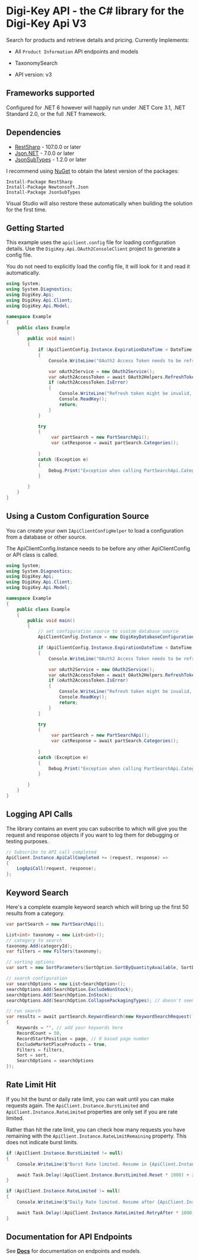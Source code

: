 # Digi-Key API - the C# library for the Digi-Key Api V3

Search for products and retrieve details and pricing.
Currently Implements:
- All `Product Information` API endpoints and models
- TaxonomySearch

- API version: v3

<a name="frameworks-supported"></a>
## Frameworks supported
Configured for .NET 6 however will happily run under .NET Core 3.1, .NET Standard 2.0, or the full .NET framework.

<a name="dependencies"></a>
## Dependencies
- [RestSharp](https://www.nuget.org/packages/RestSharp) - 107.0.0 or later
- [Json.NET](https://www.nuget.org/packages/Newtonsoft.Json/) - 7.0.0 or later
- [JsonSubTypes](https://www.nuget.org/packages/JsonSubTypes/) - 1.2.0 or later

I recommend using [NuGet](https://docs.nuget.org/consume/installing-nuget) to obtain the latest version of the packages:
```
Install-Package RestSharp
Install-Package Newtonsoft.Json
Install-Package JsonSubTypes
```
Visual Studio will also restore these automatically when building the solution for the first time.

<a name="getting-started"></a>
## Getting Started

This example uses the `apiclient.config` file for loading configuration details. Use the `DigiKey.Api.OAuth2ConsoleClient` project to generate a config file.

You do not need to explicitly load the config file, it will look for it and read it automatically.


```csharp
using System;
using System.Diagnostics;
using DigiKey.Api;
using DigiKey.Api.Client;
using DigiKey.Api.Model;

namespace Example
{
    public class Example
    {
        public void main()
        {
            if (ApiClientConfig.Instance.ExpirationDateTime < DateTime.Now)
            {
                Console.WriteLine("OAuth2 Access Token needs to be refreshed.");

                var oAuth2Service = new OAuth2Service();
                var oAuth2AccessToken = await OAuth2Helpers.RefreshTokenAsync();
                if (oAuth2AccessToken.IsError)
                {
                    Console.WriteLine("Refresh token might be invalid, token cannot refresh.");
                    Console.ReadKey();
                    return;
                }
            }

            try
            {
                 var partSearch = new PartSearchApi();
                 var catResponse = await partSearch.Categories();
           
            }
            catch (Exception e)
            {
                Debug.Print("Exception when calling PartSearchApi.Categories: " + e.Message );
            }

        }
    }
}
```

## Using a Custom Configuration Source

You can create your own `IApiClientConfigHelper` to load a configuration from a database or other source.

The ApiClientConfig.Instance needs to be before any other ApiClientConfig or API class is called.

```csharp
using System;
using System.Diagnostics;
using DigiKey.Api;
using DigiKey.Api.Client;
using DigiKey.Api.Model;

namespace Example
{
    public class Example
    {
        public void main()
        {   
            // set configuration source to custom database source
            ApiClientConfig.Instance = new DigiKeyDatabaseConfiguration();

            if (ApiClientConfig.Instance.ExpirationDateTime < DateTime.Now)
            {
                Console.WriteLine("OAuth2 Access Token needs to be refreshed.");

                var oAuth2Service = new OAuth2Service();
                var oAuth2AccessToken = await OAuth2Helpers.RefreshTokenAsync();
                if (oAuth2AccessToken.IsError)
                {
                    Console.WriteLine("Refresh token might be invalid, token cannot refresh.");
                    Console.ReadKey();
                    return;
                }
            }

            try
            {
                 var partSearch = new PartSearchApi();
                 var catResponse = await partSearch.Categories();
           
            }
            catch (Exception e)
            {
                Debug.Print("Exception when calling PartSearchApi.Categories: " + e.Message );
            }

        }
    }
}
```

## Logging API Calls

The library contains an event you can subscribe to which will give you the request and response objects if you want to log them for debugging or testing purposes.

```csharp
// Subscribe to API call completed
ApiClient.Instance.ApiCallCompleted += (request, response) =>
{
    LogApiCall(request, response);
};
```


## Keyword Search
Here's a complete example keyword search which will bring up the first 50 results from a category.
```csharp
var partSearch = new PartSearchApi();

List<int> taxonomy = new List<int>();
// category to search
taxonomy.Add(categoryId);
var filters = new Filters(taxonomy);

// sorting options
var sort = new SortParameters(SortOption.SortByQuantityAvailable, SortDirection.Descending, 0);

// search configuration
var searchOptions = new List<SearchOption>();
searchOptions.Add(SearchOption.ExcludeNonStock);
searchOptions.Add(SearchOption.InStock);
searchOptions.Add(SearchOption.CollapsePackagingTypes); // doesn't seem to do anything

// run search
var results = await partSearch.KeywordSearch(new KeywordSearchRequest()
{
    Keywords = "", // add your keywords here
    RecordCount = 50,
    RecordStartPosition = page, // 0 based page number
    ExcludeMarketPlaceProducts = true,
    Filters = filters,
    Sort = sort,
    SearchOptions = searchOptions
});
```

## Rate Limit Hit
If you hit the burst or daily rate limit, you can wait until you can make requests again. The `ApiClient.Instance.BurstLimited` and `ApiClient.Instance.RateLimited` properties are only set if you are rate limited.

Rather than hit the rate limit, you can check how many requests you have remaining with the `ApiClient.Instance.RateLimitRemaining` property. This does not indicate burst limits.

```csharp
if (ApiClient.Instance.BurstLimited != null)
{
    Console.WriteLine($"Burst Rate limited. Resume in {ApiClient.Instance.BurstLimited.Reset}.");

    await Task.Delay((ApiClient.Instance.BurstLimited.Reset * 1000) + 2000);
}

if (ApiClient.Instance.RateLimited != null)
{
    Console.WriteLine($"Daily Rate limited. Resume after {ApiClient.Instance.RateLimited.ResetTime} GMT.");

    await Task.Delay((ApiClient.Instance.RateLimited.RetryAfter * 1000) + 60000);
}
```

<a name="documentation-for-api-endpoints"></a>
## Documentation for API Endpoints

See [**Docs**](docs/) for documentation on endpoints and models.
